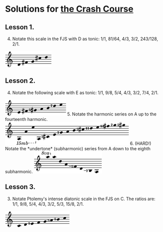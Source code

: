 # Solutions for [the Crash Course](crash.md)

## Lesson 1.

4. Notate this scale in the FJS with D as tonic: 1/1, 81/64, 4/3, 3/2, 243/128, 2/1.
  
  <img src="../assets/solution_1_4.png" alt=":(">

## Lesson 2.

4. Notate the following scale with E as tonic: 1/1, 9/8, 5/4, 4/3, 3/2, 7/4, 2/1.
  
  <img src="../assets/solution_2_4.png" alt=":(">
5. Notate the harmonic series on A up to the fourteenth harmonic.
  
  <img src="../assets/solution_2_5.png" alt=":(">
6. (HARD!) Notate the *undertone* (subharmonic) series from A down to the eighth subharmonic.
  
  <img src="../assets/solution_2_6.png" alt=":(">

## Lesson 3.

3. Notate Ptolemy's intense diatonic scale in the FJS on C. The ratios are: 1/1, 9/8, 5/4, 4/3, 3/2, 5/3, 15/8, 2/1.
  
  <img src="../assets/solution_3_3.png" alt=":(">

